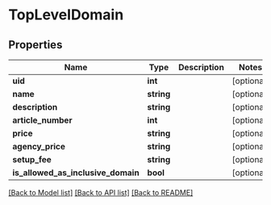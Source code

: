 # TopLevelDomain

## Properties
Name | Type | Description | Notes
------------ | ------------- | ------------- | -------------
**uid** | **int** |  | [optional] 
**name** | **string** |  | [optional] 
**description** | **string** |  | [optional] 
**article_number** | **int** |  | [optional] 
**price** | **string** |  | [optional] 
**agency_price** | **string** |  | [optional] 
**setup_fee** | **string** |  | [optional] 
**is_allowed_as_inclusive_domain** | **bool** |  | [optional] 

[[Back to Model list]](../README.md#documentation-for-models) [[Back to API list]](../README.md#documentation-for-api-endpoints) [[Back to README]](../README.md)


